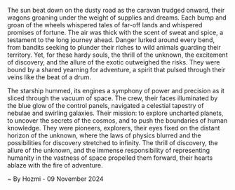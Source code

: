
The sun beat down on the dusty road as the caravan trudged onward, their wagons groaning under the weight of supplies and dreams. Each bump and groan of the wheels whispered tales of far-off lands and whispered promises of fortune. The air was thick with the scent of sweat and spice, a testament to the long journey ahead. Danger lurked around every bend, from bandits seeking to plunder their riches to wild animals guarding their territory. Yet, for these hardy souls, the thrill of the unknown, the excitement of discovery, and the allure of the exotic outweighed the risks. They were bound by a shared yearning for adventure, a spirit that pulsed through their veins like the beat of a drum.

The starship hummed, its engines a symphony of power and precision as it sliced through the vacuum of space. The crew, their faces illuminated by the blue glow of the control panels, navigated a celestial tapestry of nebulae and swirling galaxies. Their mission: to explore uncharted planets, to uncover the secrets of the cosmos, and to push the boundaries of human knowledge. They were pioneers, explorers, their eyes fixed on the distant horizon of the unknown, where the laws of physics blurred and the possibilities for discovery stretched to infinity. The thrill of discovery, the allure of the unknown, and the immense responsibility of representing humanity in the vastness of space propelled them forward, their hearts ablaze with the fire of adventure. 

~ By Hozmi - 09 November 2024
